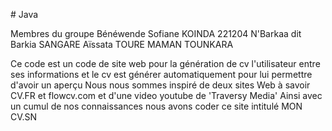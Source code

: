 #   J a v a 

Membres du groupe 
Bénéwende Sofiane KOINDA 221204
N'Barkaa dit Barkia SANGARE
Aïssata TOURE 
MAMAN TOUNKARA

Ce code est un code de site web pour la génération de cv 
l'utilisateur entre ses informations et le cv est générer automatiquement pour lui permettre d'avoir un aperçu 
Nous nous sommes inspiré de deux sites Web à savoir CV.FR et flowcv.com et d'une video youtube de 'Traversy Media'
Ainsi avec un cumul de nos connaissances nous avons coder ce site intitulé MON CV.SN

 
 
